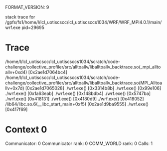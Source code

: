 FORMAT_VERSION: 9

stack trace for /gpfs/fs1/home/l/lcl_uotiscscc/lcl_uotiscsccs1034/WRF/WRF_MPI4.0.1/main/wrf.exe pid=29695

# Trace

/home/l/lcl_uotiscscc/lcl_uotiscsccs1034/scratch/code-challenge/collective_profiler/src/alltoallv/liballtoallv_backtrace.so(_mpi_alltoallv+0xd4) [0x2ae1d7064bc4]
/home/l/lcl_uotiscscc/lcl_uotiscsccs1034/scratch/code-challenge/collective_profiler/src/alltoallv/liballtoallv_backtrace.so(MPI_Alltoallv+0x7d) [0x2ae1d7065028]
./wrf.exe() [0x3314b8b]
./wrf.exe() [0x99e106]
./wrf.exe() [0x1a63eab]
./wrf.exe() [0x148bdb4]
./wrf.exe() [0x5747ba]
./wrf.exe() [0x418131]
./wrf.exe() [0x4180d9]
./wrf.exe() [0x418052]
/lib64/libc.so.6(__libc_start_main+0xf5) [0x2ae1d9ba9555]
./wrf.exe() [0x417f69]

# Context 0

Communicator: 0
Communicator rank: 0
COMM_WORLD rank: 0
Calls: 1

